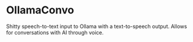 # OllamaConvo
Shitty speech-to-text input to Ollama with a text-to-speech output. Allows for conversations with AI through voice.

